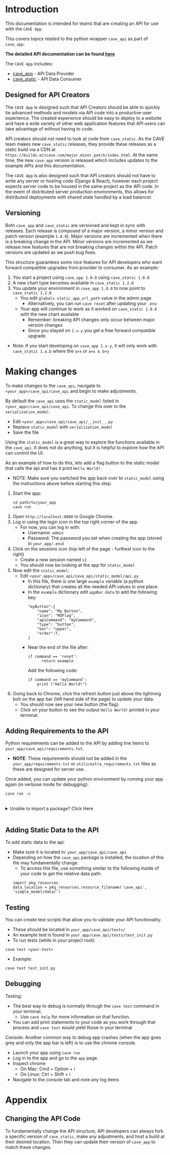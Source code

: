# Introduction

This documentation is intended for teams that are creating an API for use with the `CAVE App`.

This covers topics related to the python wrapper `cave_api` as part of `cave_app`.

**The detailed API documentation can be found [here](README_API_STRUCTURE.md)**

The `CAVE App` includes:

- [cave_app](https://github.com/MIT-CAVE/cave_app) - API Data Provider
- [cave_static](https://github.com/MIT-CAVE/cave_static) - API Data Consumer

## Designed for API Creators

The `CAVE App` is designed such that API Creators should be able to quickly tie advanced methods and models via API code into a productive user experience. The created experience should be easy to deploy to a website and have a wide variety of other web application features that API users can take advantage of without having to code.

API creators should not need to look at code from `cave_static`. As the CAVE team makes new `cave_static` releases, they provide these releases as a static build via a CDN at `https://builds.mitcave.com/major.minor.patch/index.html`. At the same time, the new `cave_app` version is released which includes updates to the example APIs and this documentation.

The `CAVE App` is also designed such that API creators should not have to write any server or hosting code (Django & React), however each project expects server code to be housed in the same project as the API code. In the event of distributed server production environments, this allows for distributed deployments with shared state handled by a load balancer.

## Versioning

Both `cave_app` and `cave_static` are versioned and kept in sync with releases. Each release is composed of a major version, a minor version and patch version (example `1.0.0`). Major versions are incremented when there is a breaking change in the API. Minor versions are incremented as we release new features that are not breaking changes within the API. Patch versions are updated as we push bug fixes.

This structure guarantees some nice features for API developers who want forward compatible upgrades from provider to consumer. As an example:

1. You start a project using `cave_app 1.0.0` using `cave_static 1.0.0`
2. A new chart type becomes available in `cave_static 1.2.0`
3. You update your environment in `cave_app 1.0.0` to now point to `cave_static 1.2.0`
    - You edit `globals.static_app_url_path` value in the admin page
        - Alternatively, you can run `cave reset` after updating your `.env`
    - Your app will continue to work as it worked on `cave_static 1.0.0` with the new chart available
        - Remember: breaking API changes only occur between major version changes
        - Since you stayed on `1.x.y` you get a free forward compatible upgrade

- Note: If you start developing on `cave_app 1.x.y`, it will only work with `cave_static 1.a.b` where the `a>x` or `a=x & b>y`

# Making changes

To make changes to the `cave_api`, navigate to `<your_app>/cave_api/cave_api` and begin to make adjustments.

By default the `cave_api` uses the `static_model` listed in `<your_app>/cave_api/cave_api`. To change this over to the `serialization_model`:
- Edit `<your_app>/cave_api/cave_api/__init__.py`
- Replace `static_model` with `serialization_model`
- Save the file

Using the `static_model` is a great way to explore the functions available in the `cave_api`. It does not do anything, but it is helpful to explore how the API can control the UI.

As an example of how to do this, lets add a flag button to the static model that calls the api and has it print `Hello World!`.
- NOTE: Make sure you switched the app back over to `static_model` using the instructions above before starting this step.

1. Start the app:
    ```
    cd path/to/your_app
    cave run
    ```
2. Open `http://localhost:8000` in Google Chrome.
3. Log in using the login icon in the top right corner of the app.
    - For now, you can log in with:
        - Username: `admin`
        - Password: The password you set when creating the app (stored in `your_app/.env`)
4. Click on the sessions icon (top left of the page - furthest icon to the right)
    - Create a new session named `s1`
    - You should now be looking at the app for `static_model`
5. Now edit the `static_model`:
    - Edit `<your_app>/cave_api/cave_api/static_model/api.py`
        - In this file, there is one large `example` variable (a python dictionary) that creates all the needed API values in one place.
        - In the `example` dictionary edit `appBar.data` to add the following key:
            ```
            "myButton":{
                "name": "My Button",
                "icon": "MdFlag",
                "apiCommand": "myCommand",
                "type": "button",
                "bar": "upper",
                "order":7,
            }
            ```
        - Near the end of the file after:
            ```
            if command == 'reset':
                  return example
            ```
            Add the following code:
            ```
            if command == 'myCommand':
                print ("Hello World!")
            ```
6. Going back to Chrome, click the refresh button just above the lightning bolt on the app bar (left hand side of the page) to update your data.
    - You should now see your new button (the flag).
    - Click on your button to see the output `Hello World!` printed in your terminal.

## Adding Requirements to the API

Python requirements can be added to the API by adding line items to `your_app/cave_api/requirements.txt`.
- **NOTE**: These requirements should not be added in the `your_app/requirements.txt` or `utils/extra_requirements.txt` files as these are designed for server use.

Once added, you can update your python environment by running your app again (in verbose mode for debugging):
```
cave run -v
```

<br/>
<details>
  <summary>Unable to import a package? Click Here</summary>
<br/>
If you notice issues or cannot install/import packages specified in `your_app/cave_api/requirements.txt`, consider running the app in interactive mode:
```
cave run -it
```

Then in your container terminal, run:
```
pip install -r cave_api/requirements.txt
```

You should see some errors as to why the package is not installing. 
    - This is usually due to a missing dependency. 
    - You may need to install a system level package.

To Fix this, update your dockerfile to `RUN` the needed steps to resolve the dependency issue.

Example:

- As an example, you add `rasterio==1.3.7` to `your_app/cave_api/requirements.txt`
    - When you start your app again, you notice that it fails to start or you can not complete a function because `rasterio` is missing.
- Run `cave run -it` and try to install the requirements manually:
    ```
    pip install -r cave_api/requirements.txt
    ```
- You may see an error like:
    ```
    Error: A GDAL API version must be specified. Provide a path to gdal-config using a GDAL_CONFIG environment variable or use a GDAL_VERSION environment variable.
    ```
- A quick google search will show that you need to install `gdal-bin` and `libgdal-dev` system packages to resolve this issue.
- To install this in your container image (EG: python:3.11.3-bullseye - which runs on debian), you might find that you need to run:
    ```
    apt-get update && apt-get install -y gdal-bin libgdal-dev
    ```
- If you can then successfully run `pip install -r cave_api/requirements` in the interactive terminal, you have solved your problem.
- You can exit your interactive terminal by typing `exit` and hit enter.
- This process now needs to be added to you Dockerfile.
    - To do this, edit `your_app/Dockerfile` and add the following lines before the `RUN pip install -r cave_api/requirements.txt` line:
    ```
    RUN apt-get update
    RUN apt-get install -y gdal-bin libgdal-dev
    ```
- Now, when you run your app, the DOCKER image will be built again and `rasterio` should install correctly 
    - The app should work assuming you have no other issues.
</details>
<br/>

## Adding Static Data to the API

To add static data to the api:
- Make sure it is located in: `your_app/cave_api/cave_api`
- Depending on how the `cave_api` package is installed, the location of this file may fundamentally change.
    - To access this file, use something similar to the following inside of your code to get the relative data path:
    ```
    import pkg_resources
    data_location = pkg_resources.resource_filename('cave_api', 'simple_model/data/')
    ```

## Testing

You can create test scripts that allow you to validate your API functionality.
- These should be located in `your_app/cave_api/tests/`
- An example test is found in `your_app/cave_api/tests/test_init.py`
- To run tests (while in your project root):
```
cave test <your-test>
```
- Example:
```
cave test test_init.py
```

## Debugging

Testing: 
- The best way to debug is normally through the `cave test` command in your terminal. 
    - Use `cave help` for more information on that function.
- You can add print statements to your code as you work through that process and `cave test` would yield those in your terminal

Console:
Another common way to debug app crashes (when the app goes grey and only the app bar is left) is to use the chrome console.
- Launch your app using `cave run`
- Log in to the app and go to the `app` page.
- Inspect chrome
    - On Mac: Cmd + Option + i
    - On Linux: Ctrl + Shift + i
- Navigate to the console tab and note any log items


# Appendix

## Changing the API Code
To fundamentally change the API structure, API developers can always fork a specific version of `cave_static`, make any adjustments, and host a build at their desired location. Then they can update their version of `cave_app` to match these changes.
